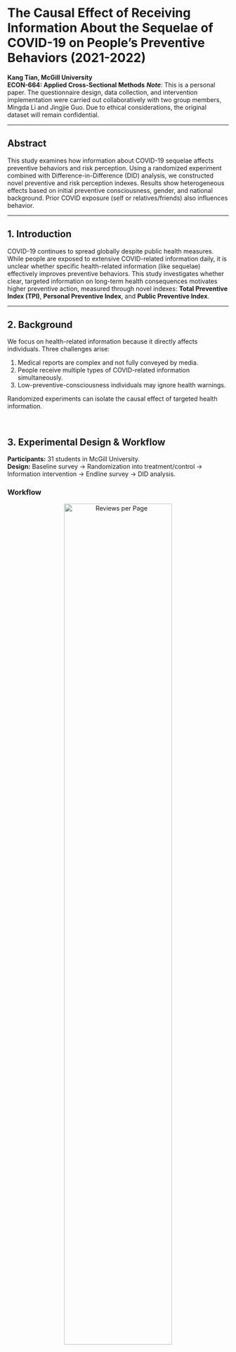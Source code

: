 # The Causal Effect of Receiving Information About the Sequelae of COVID-19 on People’s Preventive Behaviors (2021-2022)

**Kang Tian, McGill University**  
**ECON-664: Applied Cross-Sectional Methods**
***Note***: This is a personal paper. The questionnaire design, data collection, and intervention implementation were carried out collaboratively with two group members, Mingda Li and Jingjie Guo. Due to ethical considerations, the original dataset will remain confidential.

---

## Abstract

This study examines how information about COVID-19 sequelae affects preventive behaviors and risk perception. Using a randomized experiment combined with Difference-in-Difference (DID) analysis, we constructed novel preventive and risk perception indexes. Results show heterogeneous effects based on initial preventive consciousness, gender, and national background. Prior COVID exposure (self or relatives/friends) also influences behavior.

---

## 1. Introduction

COVID-19 continues to spread globally despite public health measures. While people are exposed to extensive COVID-related information daily, it is unclear whether specific health-related information (like sequelae) effectively improves preventive behaviors. This study investigates whether clear, targeted information on long-term health consequences motivates higher preventive action, measured through novel indexes: **Total Preventive Index (TPI)**, **Personal Preventive Index**, and **Public Preventive Index**.

---

## 2. Background

We focus on health-related information because it directly affects individuals. Three challenges arise:

1. Medical reports are complex and not fully conveyed by media.  
2. People receive multiple types of COVID-related information simultaneously.  
3. Low-preventive-consciousness individuals may ignore health warnings.  

Randomized experiments can isolate the causal effect of targeted health information.

<p> &nbsp;</p>

## 3. Experimental Design & Workflow

**Participants:** 31 students in McGill University.  
**Design:** Baseline survey → Randomization into treatment/control → Information intervention → Endline survey → DID analysis.
### Workflow 
<p align="center">
  <img src="/projects/AB_Test_CausalEffect_COVID_Info_on_Behavior/images/Picture0.png" alt="Reviews per Page" width="70%"/>
</p>
<p> &nbsp;</p>

### Questionnaire Design
<p align="center">
  <img src="/projects/AB_Test_CausalEffect_COVID_Info_on_Behavior/images/Picture3.png" alt="Reviews per Page" width="70%"/>
</p>
<p> &nbsp;</p>
**Baseline Survey:**
- Collect personal characteristics: age, gender, nationality, prior COVID exposure.
- Measure preventive behaviors (last 7 days) using 18 indicators (5-scale Likert).
- Construct TPI, **Personal Preventive Index** (12 indicators), and **Public Preventive Index** (6 indicators).
- Measure risk perception using a 5-scale index.

<p align="center">
  <img src="/projects/AB_Test_CausalEffect_COVID_Info_on_Behavior/images/Picture3.png" alt="Reviews per Page" width="70%"/>
</p>

**Randomization:**
- The participants are divided into two groups: Control Group and Treatment Group
<p align="center">
  <img src="/projects/AB_Test_CausalEffect_COVID_Info_on_Behavior/images/Picture2.png" alt="Reviews per Page" width="70%"/>
</p>
- Stratified by baseline TPI to balance low, medium, high preventive behavior participants.

**Intervention:**
- Treatment group receives daily messages detailing sequelae of COVID-19 for two weeks.
- Control group receives neutral COVID-related messages unrelated to sequelae.

**Endline Survey:**
- Repeat TPI, subindexes, and risk perception measures.
- Include attention check questions to confirm exposure.

**Model:**

\[
\hat{Y}_{it} = \beta_0 + \beta_1(Post_t \times Treatment_i) + \beta_2 Post_t + \beta_3 X_{it} + \beta_4 ContractedCOVID_{it} + \beta_5 CloseRelativesCOVID_{it} + \beta_6 ExposureInfo_{it}
\]

- Coefficient of interest: \(\beta_1\) (DID effect).

**Validation:**
- Fisher test, multiple hypothesis correction, and attrition tests confirm robustness.

---

## 4. Results

### 4.1 Primary Outcome
- **Total Preventive Index:** Negative but insignificant effect (-0.037).  
- **Personal vs. Public Index:** Offset effect—Personal decreases, Public increases (both insignificant).  
- **Prior COVID exposure:** Reduces personal prevention but increases public preventive behaviors.

### 4.2 Heterogeneous Effects

#### 4.2.1 By Initial Preventive Index
- Low/medium baseline: Intervention increases total/public preventive index slightly.  
- High baseline: Intervention reduces preventive index (significant for Public Preventive Index).

#### 4.2.2 By Gender
- Females: Intervention significantly increases Public Preventive Index.  
- Males: Effect negative but insignificant.

#### 4.2.3 By National Background
- Local vs. international students show varying responsiveness; close relatives/friends contracting COVID raises Public Preventive Index more for locals.

---

## 5. Discussion

- Effectiveness of sequelae information is context-dependent, influenced by baseline behavior, gender, and social proximity to COVID cases.  
- Public preventive behaviors are more responsive than personal ones.  
- **Policy implication:** Targeted information campaigns could improve societal preventive behavior.

---

## 6. Conclusion

- Novel preventive and risk perception indexes allow quantifying behavior changes.  
- Heterogeneous effects suggest policymakers should tailor COVID information based on audience characteristics.  
- **Future work:** Larger samples, external validity checks, and longitudinal designs.
